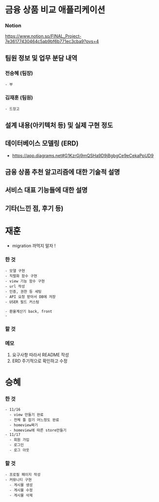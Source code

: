 # 금융 상품 비교 애플리케이션

### Notion
https://www.notion.so/FINAL_Project-7e36177430464c5ab9bf6b771ec3cba9?pvs=4



## 팀원 정보 및 업무 분담 내역
  ### 전승혜 (팀장)
    - 부
  ### 김재훈 (팀원)
    - 드장고
## 설계 내용(아키텍처 등) 및 실제 구현 정도
## 데이터베이스 모델링 (ERD)
  - https://app.diagrams.net#G1KzrGj9mQSHa9D9jBgbgCe9eCekaPpUD9
## 금융 상품 추천 알고리즘에 대한 기술적 설명

## 서비스 대표 기능들에 대한 설명

## 기타(느낀 점, 후기 등)










# 재훈
- migration 까먹지 말자 !
### 한 것
    - 모델 구현
    - 직렬화 함수 구현
    - view 기능 함수 구현
    - url 작성
    - 인증, 권한 등 세팅
    - API 요청 받아서 DB에 저장
    - USER 필드 커스텀

    - 환율계산기 back, front
    - 
### 할 것

### 메모
1. 요구사항 따라서 README 작성
2. ERD 주기적으로 확인하고 수정




# 승혜
### 한 것
    - 11/16
      - view 만들기 완료
      - 전체 틀 잡기 어느정도 완료
      - homeview짜기
      - homeview에 따른 store만들기
    - 11/17
      - 회원 가입
      - 로그인
      - 로그 아웃
### 할 것
    - 프로필 페이지 작성
    - 커뮤니티 구현
      - 게시물 생성
      - 게시물 수정
      - 게시물 삭제
